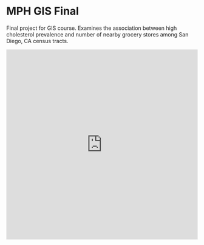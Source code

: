 # MPH GIS Final
 Final project for GIS course. Examines the association between high cholesterol prevalence and number of nearby grocery stores among San Diego, CA census tracts.
<iframe src="https://storymaps.arcgis.com/stories/8a395caf050145c2a048219e69afcec9" width="100%" height="500px" frameborder="0" allowfullscreen allow="geolocation"></iframe>

